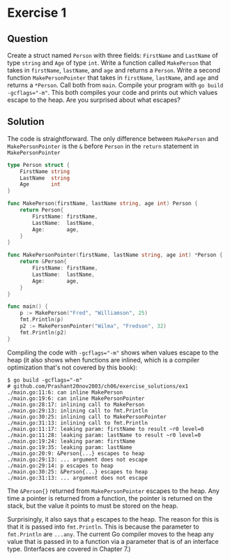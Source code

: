 # Exercise 1

## Question

Create a struct named `Person` with three fields: `FirstName` and `LastName` of type `string` and `Age` of type `int`. Write a function called `MakePerson` that takes in `firstName`, `lastName`, and `age` and returns a `Person`. Write a second function `MakePersonPointer` that takes in `firstName`, `lastName`, and `age` and returns a `*Person`. Call both from `main`. Compile your program with `go build -gcflags="-m"`. This both compiles your code and prints out which values escape to the heap. Are you surprised about what escapes?

## Solution

The code is straightforward. The only difference between `MakePerson` and `MakePersonPointer` is the `&` before `Person` in the `return` statement in `MakePersonPointer`

```go
type Person struct {
	FirstName string
	LastName  string
	Age       int
}

func MakePerson(firstName, lastName string, age int) Person {
	return Person{
		FirstName: firstName,
		LastName:  lastName,
		Age:       age,
	}
}

func MakePersonPointer(firstName, lastName string, age int) *Person {
	return &Person{
		FirstName: firstName,
		LastName:  lastName,
		Age:       age,
	}
}

func main() {
    p := MakePerson("Fred", "Williamson", 25)
    fmt.Println(p)
    p2 := MakePersonPointer("Wilma", "Fredson", 32)
    fmt.Println(p2)
}
```

Compiling the code with `-gcflags="-m"` shows when values escape to the heap (it also shows when functions are inlined, which is a compiler optimization that's not covered by this book):

```shell
$ go build -gcflags="-m"
# github.com/Prashant20nov2003/ch06/exercise_solutions/ex1
./main.go:11:6: can inline MakePerson
./main.go:19:6: can inline MakePersonPointer
./main.go:28:17: inlining call to MakePerson
./main.go:29:13: inlining call to fmt.Println
./main.go:30:25: inlining call to MakePersonPointer
./main.go:31:13: inlining call to fmt.Println
./main.go:11:17: leaking param: firstName to result ~r0 level=0
./main.go:11:28: leaking param: lastName to result ~r0 level=0
./main.go:19:24: leaking param: firstName
./main.go:19:35: leaking param: lastName
./main.go:20:9: &Person{...} escapes to heap
./main.go:29:13: ... argument does not escape
./main.go:29:14: p escapes to heap
./main.go:30:25: &Person{...} escapes to heap
./main.go:31:13: ... argument does not escape
```

The `&Person{}` returned from `MakePersonPointer` escapes to the heap. Any time a pointer is returned from a function, the pointer is returned on the stack, but the value it points to must be stored on the heap.

Surprisingly, it also says that `p` escapes to the heap. The reason for this is that it is passed into `fmt.Println`. This is because the parameter to `fmt.Println` are `...any`. The current Go compiler moves to the heap any value that is passed in to a function via a parameter that is of an interface type. (Interfaces are covered in Chapter 7.)
